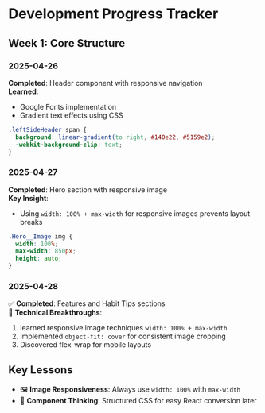 # Development Progress Tracker

## Week 1: Core Structure
### 2025-04-26
 **Completed**: Header component with responsive navigation  
 **Learned**: 
- Google Fonts implementation
- Gradient text effects using CSS
```css
.leftSideHeader span {
  background: linear-gradient(to right, #140e22, #5159e2);
  -webkit-background-clip: text;
}
```

### 2025-04-27
 **Completed**: Hero section with responsive image  
**Key Insight**: 
- Using `width: 100% + max-width` for responsive images prevents layout breaks
```css
.Hero__Image img {
  width: 100%;
  max-width: 850px;
  height: auto;
}
```

### 2025-04-28
✅ **Completed**: Features and Habit Tips sections  
🔧 **Technical Breakthroughs**:
1. learned responsive image techniques `width: 100% + max-width`
2. Implemented `object-fit: cover` for consistent image cropping
3. Discovered flex-wrap for mobile layouts

## Key Lessons
- 🖼️ **Image Responsiveness**: Always use `width: 100%` with `max-width`
- 🧩 **Component Thinking**: Structured CSS for easy React conversion later